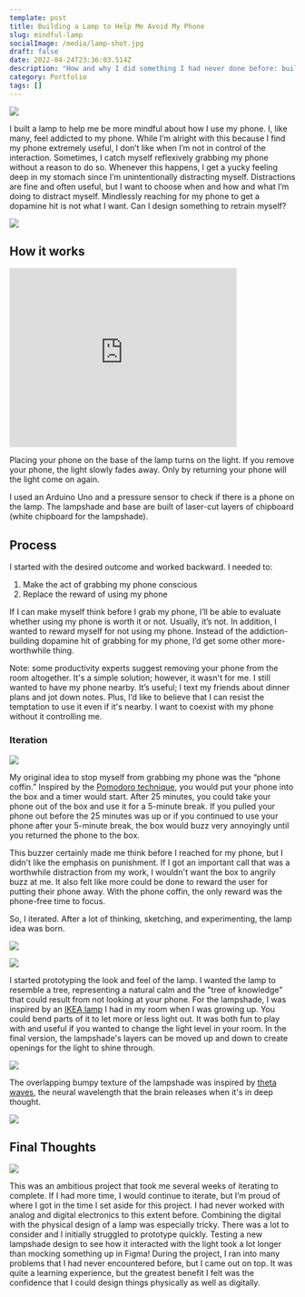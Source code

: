 ```yaml
---
template: post
title: Building a Lamp to Help Me Avoid My Phone
slug: mindful-lamp
socialImage: /media/lamp-shot.jpg
draft: false
date: 2022-04-24T23:36:03.514Z
description: "How and why I did something I had never done before: build a lamp!"
category: Portfolio
tags: []
---
```

![](/media/lamp-shot.jpg)

I built a lamp to help me be more mindful about how I use my phone. I, like many, feel addicted to my phone. While I’m alright with this because I find my phone extremely useful, I don’t like when I’m not in control of the interaction. Sometimes, I catch myself reflexively grabbing my phone without a reason to do so. Whenever this happens, I get a yucky feeling deep in my stomach since I’m unintentionally distracting myself. Distractions are fine and often useful, but I want to choose when and how and what I’m doing to distract myself. Mindlessly reaching for my phone to get a dopamine hit is not what I want. Can I design something to retrain myself?

![](/media/light-beauty.jpg)

## How it works

<iframe width="400" height="315" src="https://www.youtube.com/embed/bqbEELaH9-E" title="YouTube video player" frameborder="0" allow="accelerometer; autoplay; clipboard-write; encrypted-media; gyroscope; picture-in-picture" allowfullscreen></iframe>

Placing your phone on the base of the lamp turns on the light. If you remove your phone, the light slowly fades away. Only by returning your phone will the light come on again.

I used an Arduino Uno and a pressure sensor to check if there is a phone on the lamp. The lampshade and base are built of laser-cut layers of chipboard (white chipboard for the lampshade).

## Process

I started with the desired outcome and worked backward. I needed to:

1. Make the act of grabbing my phone conscious 
2. Replace the reward of using my phone

If I can make myself think before I grab my phone, I’ll be able to evaluate whether using my phone is worth it or not. Usually, it’s not. In addition, I wanted to reward myself for not using my phone. Instead of the addiction-building dopamine hit of grabbing for my phone, I’d get some other more-worthwhile thing. 

Note: some productivity experts suggest removing your phone from the room altogether. It's a simple solution; however, it wasn't for me. I still wanted to have my phone nearby. It’s useful; I text my friends about dinner plans and jot down notes. Plus, I’d like to believe that I can resist the temptation to use it even if it's nearby. I want to coexist with my phone without it controlling me.

### Iteration

![](/media/coffin-in-desk.jpg)

My original idea to stop myself from grabbing my phone was the “phone coffin.” Inspired by the [Pomodoro technique](https://en.wikipedia.org/wiki/Pomodoro_Technique), you would put your phone into the box and a timer would start. After 25 minutes, you could take your phone out of the box and use it for a 5-minute break. If you pulled your phone out before the 25 minutes was up or if you continued to use your phone after your 5-minute break, the box would buzz very annoyingly until you returned the phone to the box.

This buzzer certainly made me think before I reached for my phone, but I didn't like the emphasis on punishment. If I got an important call that was a worthwhile distraction from my work, I wouldn't want the box to angrily buzz at me. It also felt like more could be done to reward the user for putting their phone away. With the phone coffin, the only reward was the phone-free time to focus.

So, I iterated. After a lot of thinking, sketching, and experimenting, the lamp idea was born.

![](/media/lamp-sketch-collage.png)

![](/media/prototype.jpg)

I started prototyping the look and feel of the lamp. I wanted the lamp to resemble a tree, representing a natural calm and the "tree of knowledge" that could result from not looking at your phone. For the lampshade, I was inspired by an [IKEA lamp](https://media.karousell.com/media/photos/products/2020/8/16/ikea_kajuta_lamps_white_and_gr_1597546704_36c7aa3e_progressive.jpg) I had in my room when I was growing up. You could bend parts of it to let more or less light out. It was both fun to play with and useful if you wanted to change the light level in your room. In the final version, the lampshade's layers can be moved up and down to create openings for the light to shine through.

![](/media/lamp-layers.jpg)

The overlapping bumpy texture of the lampshade was inspired by [theta waves](https://en.wikipedia.org/wiki/Theta_wave), the neural wavelength that the brain releases when it's in deep thought. 

![](/media/theta.png)

## Final Thoughts

![](/media/in-construction.jpg)

This was an ambitious project that took me several weeks of iterating to complete. If I had more time, I would continue to iterate, but I’m proud of where I got in the time I set aside for this project. I had never worked with analog and digital electronics to this extent before. Combining the digital with the physical design of a lamp was especially tricky. There was a lot to consider and I initially struggled to prototype quickly. Testing a new lampshade design to see how it interacted with the light took a lot longer than mocking something up in Figma! During the project, I ran into many problems that I had never encountered before, but I came out on top. It was quite a learning experience, but the greatest benefit I felt was the confidence that I could design things physically as well as digitally.